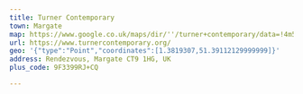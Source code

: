 ```yaml
---
title: Turner Contemporary
town: Margate
map: https://www.google.co.uk/maps/dir/''/turner+contemporary/data=!4m5!4m4!1m0!1m2!1m1!1s0x47d953ae1f7370e3:0x53e379cb358c568b?sa=X&ved=0ahUKEwi27ZbsuInUAhXBFsAKHa_OBNIQ9RcIwQEwHw
url: https://www.turnercontemporary.org/
geo: '{"type":"Point","coordinates":[1.3819307,51.39112129999999]}'
address: Rendezvous, Margate CT9 1HG, UK
plus_code: 9F3399RJ+CQ

---
```



